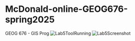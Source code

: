 # McDonald-online-GEOG676-spring2025
GEOG 676 - GIS Prog
![Lab5ToolRunning](https://github.com/user-attachments/assets/15de10f4-c2e7-4521-95b2-89122b721357)
![Lab5Screenshot](https://github.com/user-attachments/assets/5085914d-8af2-429d-aa95-fb4be80cc4f7)
